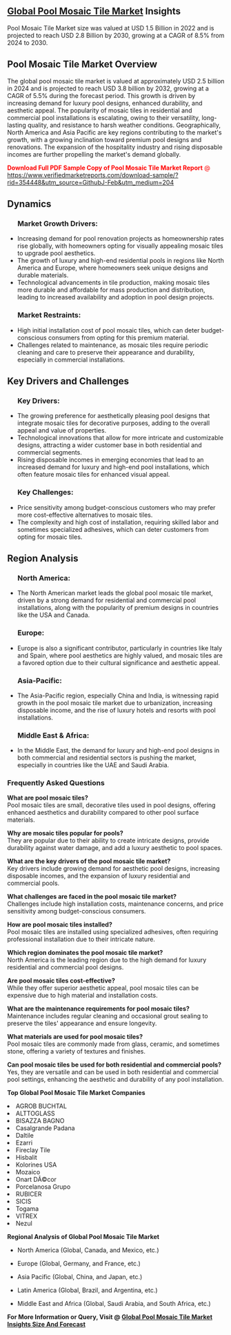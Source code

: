 <h2><a href="https://www.verifiedmarketreports.com/download-sample/?rid=354448&amp;utm_source=GithubJ&amp;utm_medium=204" target="_blank">Global Pool Mosaic Tile Market</a> Insights</h2><p>Pool Mosaic Tile Market size was valued at USD 1.5 Billion in 2022 and is projected to reach USD 2.8 Billion by 2030, growing at a CAGR of 8.5% from 2024 to 2030.</p><p> <h2>Pool Mosaic Tile Market Overview</h2> <p>The global pool mosaic tile market is valued at approximately USD 2.5 billion in 2024 and is projected to reach USD 3.8 billion by 2032, growing at a CAGR of 5.5% during the forecast period. This growth is driven by increasing demand for luxury pool designs, enhanced durability, and aesthetic appeal. The popularity of mosaic tiles in residential and commercial pool installations is escalating, owing to their versatility, long-lasting quality, and resistance to harsh weather conditions. Geographically, North America and Asia Pacific are key regions contributing to the market's growth, with a growing inclination toward premium pool designs and renovations. The expansion of the hospitality industry and rising disposable incomes are further propelling the market's demand globally.</p> <p><p><span class=""><span style="color: #ff0000;"><strong>Download Full PDF Sample Copy of Pool Mosaic Tile Market Report</strong> @ </span><a href="https://www.verifiedmarketreports.com/download-sample/?rid=354448&amp;utm_source=GithubJ-Feb&amp;utm_medium=204" target="_blank">https://www.verifiedmarketreports.com/download-sample/?rid=354448&amp;utm_source=GithubJ-Feb&amp;utm_medium=204</a></span></p></p> <h2>Dynamics</h2> <ul> <h3>Market Growth Drivers:</h3> <li>Increasing demand for pool renovation projects as homeownership rates rise globally, with homeowners opting for visually appealing mosaic tiles to upgrade pool aesthetics.</li> <li>The growth of luxury and high-end residential pools in regions like North America and Europe, where homeowners seek unique designs and durable materials.</li> <li>Technological advancements in tile production, making mosaic tiles more durable and affordable for mass production and distribution, leading to increased availability and adoption in pool design projects.</li> <h3>Market Restraints:</h3> <li>High initial installation cost of pool mosaic tiles, which can deter budget-conscious consumers from opting for this premium material.</li> <li>Challenges related to maintenance, as mosaic tiles require periodic cleaning and care to preserve their appearance and durability, especially in commercial installations.</li> </ul> <h2>Key Drivers and Challenges</h2> <ul> <h3>Key Drivers:</h3> <li>The growing preference for aesthetically pleasing pool designs that integrate mosaic tiles for decorative purposes, adding to the overall appeal and value of properties.</li> <li>Technological innovations that allow for more intricate and customizable designs, attracting a wider customer base in both residential and commercial segments.</li> <li>Rising disposable incomes in emerging economies that lead to an increased demand for luxury and high-end pool installations, which often feature mosaic tiles for enhanced visual appeal.</li> <h3>Key Challenges:</h3> <li>Price sensitivity among budget-conscious customers who may prefer more cost-effective alternatives to mosaic tiles.</li> <li>The complexity and high cost of installation, requiring skilled labor and sometimes specialized adhesives, which can deter customers from opting for mosaic tiles.</li> </ul> <h2>Region Analysis</h2> <ul> <h3>North America:</h3> <li>The North American market leads the global pool mosaic tile market, driven by a strong demand for residential and commercial pool installations, along with the popularity of premium designs in countries like the USA and Canada.</li> <h3>Europe:</h3> <li>Europe is also a significant contributor, particularly in countries like Italy and Spain, where pool aesthetics are highly valued, and mosaic tiles are a favored option due to their cultural significance and aesthetic appeal.</li> <h3>Asia-Pacific:</h3> <li>The Asia-Pacific region, especially China and India, is witnessing rapid growth in the pool mosaic tile market due to urbanization, increasing disposable income, and the rise of luxury hotels and resorts with pool installations.</li> <h3>Middle East & Africa:</h3> <li>In the Middle East, the demand for luxury and high-end pool designs in both commercial and residential sectors is pushing the market, especially in countries like the UAE and Saudi Arabia.</li> </ul> <h3>Frequently Asked Questions</h3> <p><strong>What are pool mosaic tiles?</strong><br>Pool mosaic tiles are small, decorative tiles used in pool designs, offering enhanced aesthetics and durability compared to other pool surface materials.</p> <p><strong>Why are mosaic tiles popular for pools?</strong><br>They are popular due to their ability to create intricate designs, provide durability against water damage, and add a luxury aesthetic to pool spaces.</p> <p><strong>What are the key drivers of the pool mosaic tile market?</strong><br>Key drivers include growing demand for aesthetic pool designs, increasing disposable incomes, and the expansion of luxury residential and commercial pools.</p> <p><strong>What challenges are faced in the pool mosaic tile market?</strong><br>Challenges include high installation costs, maintenance concerns, and price sensitivity among budget-conscious consumers.</p> <p><strong>How are pool mosaic tiles installed?</strong><br>Pool mosaic tiles are installed using specialized adhesives, often requiring professional installation due to their intricate nature.</p> <p><strong>Which region dominates the pool mosaic tile market?</strong><br>North America is the leading region due to the high demand for luxury residential and commercial pool designs.</p> <p><strong>Are pool mosaic tiles cost-effective?</strong><br>While they offer superior aesthetic appeal, pool mosaic tiles can be expensive due to high material and installation costs.</p> <p><strong>What are the maintenance requirements for pool mosaic tiles?</strong><br>Maintenance includes regular cleaning and occasional grout sealing to preserve the tiles' appearance and ensure longevity.</p> <p><strong>What materials are used for pool mosaic tiles?</strong><br>Pool mosaic tiles are commonly made from glass, ceramic, and sometimes stone, offering a variety of textures and finishes.</p> <p><strong>Can pool mosaic tiles be used for both residential and commercial pools?</strong><br>Yes, they are versatile and can be used in both residential and commercial pool settings, enhancing the aesthetic and durability of any pool installation.</p> </p><p><strong>Top Global Pool Mosaic Tile Market Companies</strong></p><div data-test-id=""><p><li>AGROB BUCHTAL</li><li> ALTTOGLASS</li><li> BISAZZA BAGNO</li><li> Casalgrande Padana</li><li> Daltile</li><li> Ezarri</li><li> Fireclay Tile</li><li> Hisbalit</li><li> Kolorines USA</li><li> Mozaico</li><li> Onart DÃ©cor</li><li> Porcelanosa Grupo</li><li> RUBICER</li><li> SICIS</li><li> Togama</li><li> VITREX</li><li> Nezul</li></p><div><strong>Regional Analysis of&nbsp;Global Pool Mosaic Tile Market</strong></div><ul><li dir="ltr"><p dir="ltr">North America&nbsp;(Global, Canada, and Mexico, etc.)</p></li><li dir="ltr"><p dir="ltr">Europe (Global, Germany, and France, etc.)</p></li><li dir="ltr"><p dir="ltr">Asia Pacific&nbsp;(Global, China, and Japan, etc.)</p></li><li dir="ltr"><p dir="ltr">Latin America&nbsp;(Global, Brazil, and Argentina, etc.)</p></li><li dir="ltr">Middle East and Africa&nbsp;(Global, Saudi Arabia, and South Africa, etc.)</li></ul><p><strong>For More Information or Query, Visit @&nbsp;</strong><strong><a href="https://www.verifiedmarketreports.com/product/pool-mosaic-tile-market/?utm_source=GithubJ&amp;utm_medium=204" target="_blank">Global Pool Mosaic Tile Market Insights Size And Forecast</a></strong></p></div>
